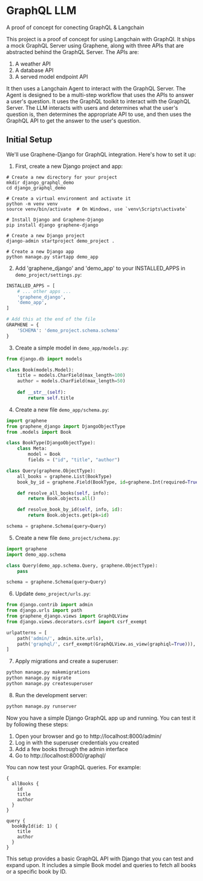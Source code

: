 # GraphQL LLM
A proof of concept for conecting GraphQL & Langchain

This project is a proof of concept for using Langchain with GraphQl. It ships a mock GraphQL Server using Graphene, along with three APIs that are abstracted behind the GraphQL Server. The APIs are:

1. A weather API
2. A database API
3. A served model endpoint API

It then uses a Langchain Agent to interact with the GraphQL Server. The Agent is designed to be a multi-step workflow that uses the APIs to answer a user's question. It uses the GraphQL toolkit to interact with the GraphQL Server. The LLM interacts with users and determines what the user's question is, then determines the appropriate API to use, and then uses the GraphQL API to get the answer to the user's question.

## Initial Setup

We'll use Graphene-Django for GraphQL integration. Here's how to set it up:
1. First, create a new Django project and app:
```
# Create a new directory for your project
mkdir django_graphql_demo
cd django_graphql_demo

# Create a virtual environment and activate it
python -m venv venv
source venv/bin/activate  # On Windows, use `venv\Scripts\activate`

# Install Django and Graphene-Django
pip install django graphene-django

# Create a new Django project
django-admin startproject demo_project .

# Create a new Django app
python manage.py startapp demo_app
```


2. Add 'graphene_django' and 'demo_app' to your INSTALLED_APPS in `demo_project/settings.py`:

```python:demo_project/settings.py
INSTALLED_APPS = [
    # ... other apps ...
    'graphene_django',
    'demo_app',
]

# Add this at the end of the file
GRAPHENE = {
    'SCHEMA': 'demo_project.schema.schema'
}
```


3. Create a simple model in `demo_app/models.py`:

```python:demo_app/models.py
from django.db import models

class Book(models.Model):
    title = models.CharField(max_length=100)
    author = models.CharField(max_length=50)
    
    def __str__(self):
        return self.title
```

4. Create a new file `demo_app/schema.py`:

```python:demo_app/schema.py
import graphene
from graphene_django import DjangoObjectType
from .models import Book

class BookType(DjangoObjectType):
    class Meta:
        model = Book
        fields = ("id", "title", "author")

class Query(graphene.ObjectType):
    all_books = graphene.List(BookType)
    book_by_id = graphene.Field(BookType, id=graphene.Int(required=True))

    def resolve_all_books(self, info):
        return Book.objects.all()

    def resolve_book_by_id(self, info, id):
        return Book.objects.get(pk=id)

schema = graphene.Schema(query=Query)
```

5. Create a new file `demo_project/schema.py`:

```python:demo_project/schema.py
import graphene
import demo_app.schema

class Query(demo_app.schema.Query, graphene.ObjectType):
    pass

schema = graphene.Schema(query=Query)
```


6. Update `demo_project/urls.py`:

```python:demo_project/urls.py
from django.contrib import admin
from django.urls import path
from graphene_django.views import GraphQLView
from django.views.decorators.csrf import csrf_exempt

urlpatterns = [
    path('admin/', admin.site.urls),
    path('graphql/', csrf_exempt(GraphQLView.as_view(graphiql=True))),
]
```

7. Apply migrations and create a superuser:

```bash
python manage.py makemigrations
python manage.py migrate
python manage.py createsuperuser
```


8. Run the development server:

```bash
python manage.py runserver
```


Now you have a simple Django GraphQL app up and running. You can test it by following these steps:

1. Open your browser and go to http://localhost:8000/admin/
2. Log in with the superuser credentials you created
3. Add a few books through the admin interface
4. Go to http://localhost:8000/graphql/

You can now test your GraphQL queries. For example:

```
{
  allBooks {
    id
    title
    author
  }
}
```

```
query {
  bookById(id: 1) {
    title
    author
  }
}
```

This setup provides a basic GraphQL API with Django that you can test and expand upon. It includes a simple Book model and queries to fetch all books or a specific book by ID.